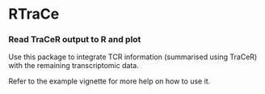 # RTraCe
### Read TraCeR output to R and plot

Use this package to integrate TCR information (summarised using TraCeR) with the remaining transcriptomic data.

Refer to the example vignette for more help on how to use it.
